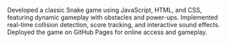 Developed a classic Snake game using JavaScript, HTML, and CSS, featuring dynamic gameplay with obstacles and power-ups. Implemented real-time collision detection, score tracking, and interactive sound effects. Deployed the game on GitHub Pages for online access and gameplay.
